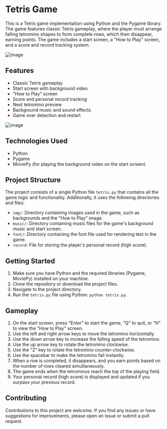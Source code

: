 # Tetris Game

This is a Tetris game implementation using Python and the Pygame library. The game features classic Tetris gameplay, where the player must arrange falling tetromino shapes to form complete rows, which then disappear, earning points. The game includes a start screen, a "How to Play" screen, and a score and record tracking system.

![image](https://github.com/mirelesDavid/mirelesDavid-Projects/assets/141588489/3779103d-b43c-4136-bc8b-fd0f8fd2435b)


## Features

- Classic Tetris gameplay
- Start screen with background video
- "How to Play" screen
- Score and personal record tracking
- Next tetromino preview
- Background music and sound effects
- Game over detection and restart

![image](https://github.com/mirelesDavid/mirelesDavid-Projects/assets/141588489/986539b3-f157-4425-95ed-c662b5957021)


## Technologies Used

- Python
- Pygame
- MoviePy (for playing the background video on the start screen)

## Project Structure

The project consists of a single Python file `tetris.py` that contains all the game logic and functionality. Additionally, it uses the following directories and files:

- `img/`: Directory containing images used in the game, such as backgrounds and the "How to Play" image.
- `music/`: Directory containing music files for the game's background music and start screen.
- `font/`: Directory containing the font file used for rendering text in the game.
- `record`: File for storing the player's personal record (high score).

## Getting Started

1. Make sure you have Python and the required libraries (Pygame, MoviePy) installed on your machine.
2. Clone the repository or download the project files.
3. Navigate to the project directory.
4. Run the `tetris.py` file using Python: `python tetris.py`.

## Gameplay

1. On the start screen, press "Enter" to start the game, "Q" to quit, or "H" to view the "How to Play" screen.
2. Use the left and right arrow keys to move the tetromino horizontally.
3. Use the down arrow key to increase the falling speed of the tetromino.
4. Use the up arrow key to rotate the tetromino clockwise.
5. Use the "Z" key to rotate the tetromino counter-clockwise.
6. Use the spacebar to make the tetromino fall instantly.
7. When a row is completed, it disappears, and you earn points based on the number of rows cleared simultaneously.
8. The game ends when the tetrominos reach the top of the playing field.
9. Your personal record (high score) is displayed and updated if you surpass your previous record.

## Contributing

Contributions to this project are welcome. If you find any issues or have suggestions for improvements, please open an issue or submit a pull request.
